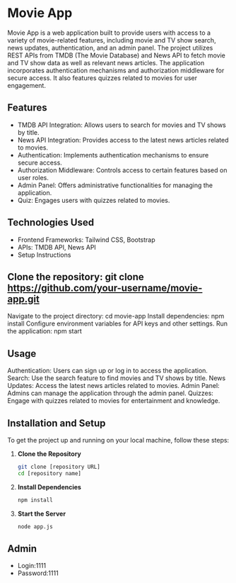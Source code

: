 # Movie App
Movie App is a web application built to provide users with access to a variety of movie-related features, including movie and TV show search, news updates, authentication, and an admin panel. The project utilizes REST APIs from TMDB (The Movie Database) and News API to fetch movie and TV show data as well as relevant news articles. The application incorporates authentication mechanisms and authorization middleware for secure access. It also features quizzes related to movies for user engagement.

## Features
- TMDB API Integration: Allows users to search for movies and TV shows by title.
- News API Integration: Provides access to the latest news articles related to movies.
- Authentication: Implements authentication mechanisms to ensure secure access.
- Authorization Middleware: Controls access to certain features based on user roles.
- Admin Panel: Offers administrative functionalities for managing the application.
- Quiz: Engages users with quizzes related to movies.
## Technologies Used
- Frontend Frameworks: Tailwind CSS, Bootstrap
- APIs: TMDB API, News API
- Setup Instructions
## Clone the repository: git clone https://github.com/your-username/movie-app.git
Navigate to the project directory: cd movie-app
Install dependencies: npm install
Configure environment variables for API keys and other settings.
Run the application: npm start
## Usage
Authentication: Users can sign up or log in to access the application.
Search: Use the search feature to find movies and TV shows by title.
News Updates: Access the latest news articles related to movies.
Admin Panel: Admins can manage the application through the admin panel.
Quizzes: Engage with quizzes related to movies for entertainment and knowledge.
## Installation and Setup

To get the project up and running on your local machine, follow these steps:

1. **Clone the Repository**
   ```sh
   git clone [repository URL]
   cd [repository name]
2. **Install Dependencies**
   ```sh
   npm install
   ```
3. **Start the Server**
   ```sh
   node app.js
   ```
## Admin 
- Login:1111
- Password:1111
